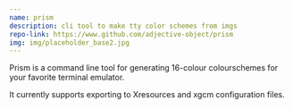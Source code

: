 ```yaml
---
name: prism
description: cli tool to make tty color schemes from imgs
repo-link: https://www.github.com/adjective-object/prism
img: img/placeholder_base2.jpg
---
```


Prism is a command line tool for generating 16-colour colourschemes for your favorite terminal emulator.

It currently supports exporting to Xresources and xgcm configuration files.